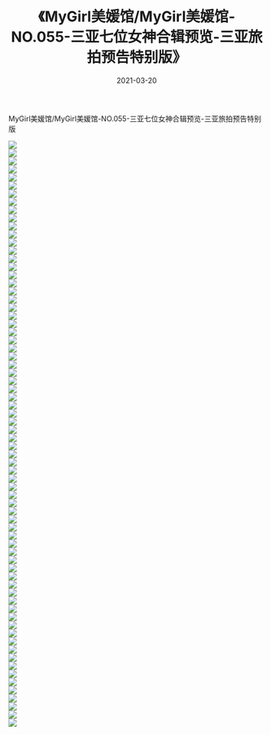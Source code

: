 ﻿---
layout: post
title:  《MyGirl美媛馆/MyGirl美媛馆-NO.055-三亚七位女神合辑预览-三亚旅拍预告特别版》
date:   2021-03-20
img: http://img.660000.xyz/Sharelink/网络美图/2021/MyGirl美媛馆/MyGirl美媛馆-NO.055-三亚七位女神合辑预览-三亚旅拍预告特别版/000.jpg
categories: [美女, 清纯, 唯美]
---

MyGirl美媛馆/MyGirl美媛馆-NO.055-三亚七位女神合辑预览-三亚旅拍预告特别版

 ![](http://img.660000.xyz/Sharelink/网络美图/2021/MyGirl美媛馆/MyGirl美媛馆-NO.055-三亚七位女神合辑预览-三亚旅拍预告特别版/001.jpg) <br>![](http://img.660000.xyz/Sharelink/网络美图/2021/MyGirl美媛馆/MyGirl美媛馆-NO.055-三亚七位女神合辑预览-三亚旅拍预告特别版/002.jpg) <br>![](http://img.660000.xyz/Sharelink/网络美图/2021/MyGirl美媛馆/MyGirl美媛馆-NO.055-三亚七位女神合辑预览-三亚旅拍预告特别版/003.jpg) <br>![](http://img.660000.xyz/Sharelink/网络美图/2021/MyGirl美媛馆/MyGirl美媛馆-NO.055-三亚七位女神合辑预览-三亚旅拍预告特别版/004.jpg) <br>![](http://img.660000.xyz/Sharelink/网络美图/2021/MyGirl美媛馆/MyGirl美媛馆-NO.055-三亚七位女神合辑预览-三亚旅拍预告特别版/005.jpg) <br>![](http://img.660000.xyz/Sharelink/网络美图/2021/MyGirl美媛馆/MyGirl美媛馆-NO.055-三亚七位女神合辑预览-三亚旅拍预告特别版/006.jpg) <br>![](http://img.660000.xyz/Sharelink/网络美图/2021/MyGirl美媛馆/MyGirl美媛馆-NO.055-三亚七位女神合辑预览-三亚旅拍预告特别版/007.jpg) <br>![](http://img.660000.xyz/Sharelink/网络美图/2021/MyGirl美媛馆/MyGirl美媛馆-NO.055-三亚七位女神合辑预览-三亚旅拍预告特别版/008.jpg) <br>![](http://img.660000.xyz/Sharelink/网络美图/2021/MyGirl美媛馆/MyGirl美媛馆-NO.055-三亚七位女神合辑预览-三亚旅拍预告特别版/009.jpg) <br>![](http://img.660000.xyz/Sharelink/网络美图/2021/MyGirl美媛馆/MyGirl美媛馆-NO.055-三亚七位女神合辑预览-三亚旅拍预告特别版/010.jpg) <br>![](http://img.660000.xyz/Sharelink/网络美图/2021/MyGirl美媛馆/MyGirl美媛馆-NO.055-三亚七位女神合辑预览-三亚旅拍预告特别版/011.jpg) <br>![](http://img.660000.xyz/Sharelink/网络美图/2021/MyGirl美媛馆/MyGirl美媛馆-NO.055-三亚七位女神合辑预览-三亚旅拍预告特别版/012.jpg) <br>![](http://img.660000.xyz/Sharelink/网络美图/2021/MyGirl美媛馆/MyGirl美媛馆-NO.055-三亚七位女神合辑预览-三亚旅拍预告特别版/013.jpg) <br>![](http://img.660000.xyz/Sharelink/网络美图/2021/MyGirl美媛馆/MyGirl美媛馆-NO.055-三亚七位女神合辑预览-三亚旅拍预告特别版/014.jpg) <br>![](http://img.660000.xyz/Sharelink/网络美图/2021/MyGirl美媛馆/MyGirl美媛馆-NO.055-三亚七位女神合辑预览-三亚旅拍预告特别版/015.jpg) <br>![](http://img.660000.xyz/Sharelink/网络美图/2021/MyGirl美媛馆/MyGirl美媛馆-NO.055-三亚七位女神合辑预览-三亚旅拍预告特别版/016.jpg) <br>![](http://img.660000.xyz/Sharelink/网络美图/2021/MyGirl美媛馆/MyGirl美媛馆-NO.055-三亚七位女神合辑预览-三亚旅拍预告特别版/017.jpg) <br>![](http://img.660000.xyz/Sharelink/网络美图/2021/MyGirl美媛馆/MyGirl美媛馆-NO.055-三亚七位女神合辑预览-三亚旅拍预告特别版/018.jpg) <br>![](http://img.660000.xyz/Sharelink/网络美图/2021/MyGirl美媛馆/MyGirl美媛馆-NO.055-三亚七位女神合辑预览-三亚旅拍预告特别版/019.jpg) <br>![](http://img.660000.xyz/Sharelink/网络美图/2021/MyGirl美媛馆/MyGirl美媛馆-NO.055-三亚七位女神合辑预览-三亚旅拍预告特别版/020.jpg) <br>![](http://img.660000.xyz/Sharelink/网络美图/2021/MyGirl美媛馆/MyGirl美媛馆-NO.055-三亚七位女神合辑预览-三亚旅拍预告特别版/021.jpg) <br>![](http://img.660000.xyz/Sharelink/网络美图/2021/MyGirl美媛馆/MyGirl美媛馆-NO.055-三亚七位女神合辑预览-三亚旅拍预告特别版/022.jpg) <br>![](http://img.660000.xyz/Sharelink/网络美图/2021/MyGirl美媛馆/MyGirl美媛馆-NO.055-三亚七位女神合辑预览-三亚旅拍预告特别版/023.jpg) <br>![](http://img.660000.xyz/Sharelink/网络美图/2021/MyGirl美媛馆/MyGirl美媛馆-NO.055-三亚七位女神合辑预览-三亚旅拍预告特别版/024.jpg) <br>![](http://img.660000.xyz/Sharelink/网络美图/2021/MyGirl美媛馆/MyGirl美媛馆-NO.055-三亚七位女神合辑预览-三亚旅拍预告特别版/025.jpg) <br>![](http://img.660000.xyz/Sharelink/网络美图/2021/MyGirl美媛馆/MyGirl美媛馆-NO.055-三亚七位女神合辑预览-三亚旅拍预告特别版/026.jpg) <br>![](http://img.660000.xyz/Sharelink/网络美图/2021/MyGirl美媛馆/MyGirl美媛馆-NO.055-三亚七位女神合辑预览-三亚旅拍预告特别版/027.jpg) <br>![](http://img.660000.xyz/Sharelink/网络美图/2021/MyGirl美媛馆/MyGirl美媛馆-NO.055-三亚七位女神合辑预览-三亚旅拍预告特别版/028.jpg) <br>![](http://img.660000.xyz/Sharelink/网络美图/2021/MyGirl美媛馆/MyGirl美媛馆-NO.055-三亚七位女神合辑预览-三亚旅拍预告特别版/029.jpg) <br>![](http://img.660000.xyz/Sharelink/网络美图/2021/MyGirl美媛馆/MyGirl美媛馆-NO.055-三亚七位女神合辑预览-三亚旅拍预告特别版/030.jpg) <br>![](http://img.660000.xyz/Sharelink/网络美图/2021/MyGirl美媛馆/MyGirl美媛馆-NO.055-三亚七位女神合辑预览-三亚旅拍预告特别版/031.jpg) <br>![](http://img.660000.xyz/Sharelink/网络美图/2021/MyGirl美媛馆/MyGirl美媛馆-NO.055-三亚七位女神合辑预览-三亚旅拍预告特别版/032.jpg) <br>![](http://img.660000.xyz/Sharelink/网络美图/2021/MyGirl美媛馆/MyGirl美媛馆-NO.055-三亚七位女神合辑预览-三亚旅拍预告特别版/033.jpg) <br>![](http://img.660000.xyz/Sharelink/网络美图/2021/MyGirl美媛馆/MyGirl美媛馆-NO.055-三亚七位女神合辑预览-三亚旅拍预告特别版/034.jpg) <br>![](http://img.660000.xyz/Sharelink/网络美图/2021/MyGirl美媛馆/MyGirl美媛馆-NO.055-三亚七位女神合辑预览-三亚旅拍预告特别版/035.jpg) <br>![](http://img.660000.xyz/Sharelink/网络美图/2021/MyGirl美媛馆/MyGirl美媛馆-NO.055-三亚七位女神合辑预览-三亚旅拍预告特别版/036.jpg) <br>![](http://img.660000.xyz/Sharelink/网络美图/2021/MyGirl美媛馆/MyGirl美媛馆-NO.055-三亚七位女神合辑预览-三亚旅拍预告特别版/037.jpg) <br>![](http://img.660000.xyz/Sharelink/网络美图/2021/MyGirl美媛馆/MyGirl美媛馆-NO.055-三亚七位女神合辑预览-三亚旅拍预告特别版/038.jpg) <br>![](http://img.660000.xyz/Sharelink/网络美图/2021/MyGirl美媛馆/MyGirl美媛馆-NO.055-三亚七位女神合辑预览-三亚旅拍预告特别版/039.jpg) <br>![](http://img.660000.xyz/Sharelink/网络美图/2021/MyGirl美媛馆/MyGirl美媛馆-NO.055-三亚七位女神合辑预览-三亚旅拍预告特别版/040.jpg) <br>![](http://img.660000.xyz/Sharelink/网络美图/2021/MyGirl美媛馆/MyGirl美媛馆-NO.055-三亚七位女神合辑预览-三亚旅拍预告特别版/041.jpg) <br>![](http://img.660000.xyz/Sharelink/网络美图/2021/MyGirl美媛馆/MyGirl美媛馆-NO.055-三亚七位女神合辑预览-三亚旅拍预告特别版/042.jpg) <br>![](http://img.660000.xyz/Sharelink/网络美图/2021/MyGirl美媛馆/MyGirl美媛馆-NO.055-三亚七位女神合辑预览-三亚旅拍预告特别版/043.jpg) <br>![](http://img.660000.xyz/Sharelink/网络美图/2021/MyGirl美媛馆/MyGirl美媛馆-NO.055-三亚七位女神合辑预览-三亚旅拍预告特别版/044.jpg) <br>![](http://img.660000.xyz/Sharelink/网络美图/2021/MyGirl美媛馆/MyGirl美媛馆-NO.055-三亚七位女神合辑预览-三亚旅拍预告特别版/045.jpg) <br>![](http://img.660000.xyz/Sharelink/网络美图/2021/MyGirl美媛馆/MyGirl美媛馆-NO.055-三亚七位女神合辑预览-三亚旅拍预告特别版/046.jpg) <br>![](http://img.660000.xyz/Sharelink/网络美图/2021/MyGirl美媛馆/MyGirl美媛馆-NO.055-三亚七位女神合辑预览-三亚旅拍预告特别版/047.jpg) <br>![](http://img.660000.xyz/Sharelink/网络美图/2021/MyGirl美媛馆/MyGirl美媛馆-NO.055-三亚七位女神合辑预览-三亚旅拍预告特别版/048.jpg) <br>![](http://img.660000.xyz/Sharelink/网络美图/2021/MyGirl美媛馆/MyGirl美媛馆-NO.055-三亚七位女神合辑预览-三亚旅拍预告特别版/049.jpg) <br>![](http://img.660000.xyz/Sharelink/网络美图/2021/MyGirl美媛馆/MyGirl美媛馆-NO.055-三亚七位女神合辑预览-三亚旅拍预告特别版/050.jpg) <br>![](http://img.660000.xyz/Sharelink/网络美图/2021/MyGirl美媛馆/MyGirl美媛馆-NO.055-三亚七位女神合辑预览-三亚旅拍预告特别版/051.jpg) <br>![](http://img.660000.xyz/Sharelink/网络美图/2021/MyGirl美媛馆/MyGirl美媛馆-NO.055-三亚七位女神合辑预览-三亚旅拍预告特别版/052.jpg) <br>![](http://img.660000.xyz/Sharelink/网络美图/2021/MyGirl美媛馆/MyGirl美媛馆-NO.055-三亚七位女神合辑预览-三亚旅拍预告特别版/053.jpg) <br>![](http://img.660000.xyz/Sharelink/网络美图/2021/MyGirl美媛馆/MyGirl美媛馆-NO.055-三亚七位女神合辑预览-三亚旅拍预告特别版/054.jpg) <br>![](http://img.660000.xyz/Sharelink/网络美图/2021/MyGirl美媛馆/MyGirl美媛馆-NO.055-三亚七位女神合辑预览-三亚旅拍预告特别版/055.jpg) <br>![](http://img.660000.xyz/Sharelink/网络美图/2021/MyGirl美媛馆/MyGirl美媛馆-NO.055-三亚七位女神合辑预览-三亚旅拍预告特别版/056.jpg) <br>![](http://img.660000.xyz/Sharelink/网络美图/2021/MyGirl美媛馆/MyGirl美媛馆-NO.055-三亚七位女神合辑预览-三亚旅拍预告特别版/057.jpg) <br>![](http://img.660000.xyz/Sharelink/网络美图/2021/MyGirl美媛馆/MyGirl美媛馆-NO.055-三亚七位女神合辑预览-三亚旅拍预告特别版/058.jpg) <br>![](http://img.660000.xyz/Sharelink/网络美图/2021/MyGirl美媛馆/MyGirl美媛馆-NO.055-三亚七位女神合辑预览-三亚旅拍预告特别版/059.jpg) <br>![](http://img.660000.xyz/Sharelink/网络美图/2021/MyGirl美媛馆/MyGirl美媛馆-NO.055-三亚七位女神合辑预览-三亚旅拍预告特别版/060.jpg) <br>![](http://img.660000.xyz/Sharelink/网络美图/2021/MyGirl美媛馆/MyGirl美媛馆-NO.055-三亚七位女神合辑预览-三亚旅拍预告特别版/061.jpg) <br>![](http://img.660000.xyz/Sharelink/网络美图/2021/MyGirl美媛馆/MyGirl美媛馆-NO.055-三亚七位女神合辑预览-三亚旅拍预告特别版/062.jpg) <br>![](http://img.660000.xyz/Sharelink/网络美图/2021/MyGirl美媛馆/MyGirl美媛馆-NO.055-三亚七位女神合辑预览-三亚旅拍预告特别版/063.jpg) <br>![](http://img.660000.xyz/Sharelink/网络美图/2021/MyGirl美媛馆/MyGirl美媛馆-NO.055-三亚七位女神合辑预览-三亚旅拍预告特别版/064.jpg) <br>![](http://img.660000.xyz/Sharelink/网络美图/2021/MyGirl美媛馆/MyGirl美媛馆-NO.055-三亚七位女神合辑预览-三亚旅拍预告特别版/065.jpg) <br>![](http://img.660000.xyz/Sharelink/网络美图/2021/MyGirl美媛馆/MyGirl美媛馆-NO.055-三亚七位女神合辑预览-三亚旅拍预告特别版/066.jpg) <br>![](http://img.660000.xyz/Sharelink/网络美图/2021/MyGirl美媛馆/MyGirl美媛馆-NO.055-三亚七位女神合辑预览-三亚旅拍预告特别版/067.jpg) <br>![](http://img.660000.xyz/Sharelink/网络美图/2021/MyGirl美媛馆/MyGirl美媛馆-NO.055-三亚七位女神合辑预览-三亚旅拍预告特别版/068.jpg) <br>![](http://img.660000.xyz/Sharelink/网络美图/2021/MyGirl美媛馆/MyGirl美媛馆-NO.055-三亚七位女神合辑预览-三亚旅拍预告特别版/069.jpg) <br>![](http://img.660000.xyz/Sharelink/网络美图/2021/MyGirl美媛馆/MyGirl美媛馆-NO.055-三亚七位女神合辑预览-三亚旅拍预告特别版/070.jpg) <br>![](http://img.660000.xyz/Sharelink/网络美图/2021/MyGirl美媛馆/MyGirl美媛馆-NO.055-三亚七位女神合辑预览-三亚旅拍预告特别版/071.jpg) <br>![](http://img.660000.xyz/Sharelink/网络美图/2021/MyGirl美媛馆/MyGirl美媛馆-NO.055-三亚七位女神合辑预览-三亚旅拍预告特别版/072.jpg) <br>